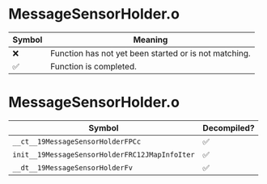 # MessageSensorHolder.o
| Symbol | Meaning 
| ------------- | ------------- 
| :x: | Function has not yet been started or is not matching. 
| :white_check_mark: | Function is completed. 


# MessageSensorHolder.o
| Symbol | Decompiled? |
| ------------- | ------------- |
| `__ct__19MessageSensorHolderFPCc` | :white_check_mark: |
| `init__19MessageSensorHolderFRC12JMapInfoIter` | :white_check_mark: |
| `__dt__19MessageSensorHolderFv` | :white_check_mark: |
